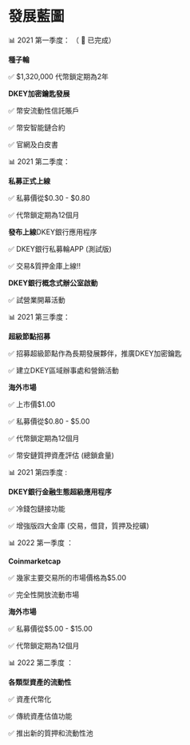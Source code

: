 # 發展藍圖

📊 2021 第一季度： （ 💯 已完成） 

**種子輪** 

✅ $1,320,000 代幣鎖定期為2年 

**DKEY加密鑰匙發展** 

✅ 幣安流動性信託賬戶 

✅ 幣安智能鏈合約 

✅ 官網及白皮書



📊 2021 第二季度：

 **私募正式上線** 

✅ 私募價從$0.30 - $0.80 

✅ 代幣鎖定期為12個月 

**發布上線**DKEY銀行應用程序

✅ DKEY銀行私募輪APP \(測試版\) 

✅ 交易&質押金庫上線!! 

**DKEY銀行概念式辦公室啟動** 

✅ 試營業開幕活動



📊 2021 第三季度： 

**超級節點招募** 

✅ 招募超級節點作為長期發展夥伴，推廣DKEY加密鑰匙 

✅ 建立DKEY區域辦事處和營銷活動 

**海外市場** 

✅ 上市價$1.00 

✅ 私募價從$0.80 - $5.00 

✅ 代幣鎖定期為12個月 

✅ 幣安鏈質押資產評估 \(總鎖倉量\)



📊 2021 第四季度 : 

**DKEY銀行金融生態超級應用程序** 

✅ 冷錢包鏈接功能 

✅ 增強版四大金庫 \(交易，借貸，質押及挖礦\)



📊 2022 第一季度 ：

**Coinmarketcap** 

✅ 幾家主要交易所的市場價格為$5.00 

✅ 完全性開放流動市場 

**海外市場** 

✅ 私募價從$5.00 - $15.00 

✅ 代幣鎖定期為12個月



📊 2022 第二季度 ：

**各類型資產的流動性** 

✅ 資產代幣化 

✅ 傳統資產估值功能 

✅ 推出新的質押和流動性池

